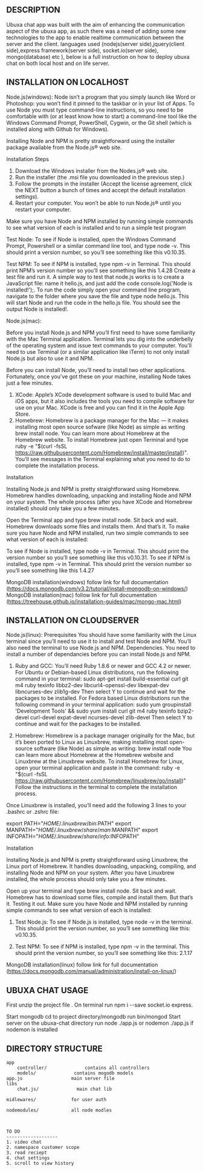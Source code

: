 DESCRIPTION
-------------------
Ubuxa chat app was built with the aim of enhancing the communication aspect of the ubuxa app, as such there was a need of adding some new technologies to the app to enable realtime communication between the server and the client. languages used (nodejs(server side),jquery(client side),express framework(server side), socket.io(server side), mongo(database) etc ), below is a full instruction on how to deploy ubuxa chat on both local host and on life server.


INSTALLATION ON LOCALHOST
-------------------------
Node.js(windows):
Node isn’t a program that you simply launch like Word or Photoshop: you won’t find it pinned to the taskbar or in your list of Apps. To use Node you must type command-line instructions, so you need to be comfortable with (or at least know how to start) a command-line tool like the Windows Command Prompt, PowerShell, Cygwin, or the Git shell (which is installed along with Github for Windows).

Installing Node and NPM is pretty straightforward using the installer package available from the Node.js® web site.

Installation Steps
1. Download the Windows installer from the Nodes.js® web site.
2. Run the installer (the .msi file you downloaded in the previous step.)
3. Follow the prompts in the installer (Accept the license agreement, click the NEXT button a bunch of times and accept the default installation settings).
4. Restart your computer. You won’t be able to run Node.js® until you restart your computer.

Make sure you have Node and NPM installed by running simple commands to see what version of each is installed and to run a simple test program

Test Node:
To see if Node is installed, open the Windows Command Prompt, Powershell or a similar command line tool, and type node -v. This should print a version number, so you’ll see something like this v0.10.35.

Test NPM:
To see if NPM is installed, type npm -v in Terminal. This should print NPM’s version number so you’ll see something like this 1.4.28
Create a test file and run it. A simple way to test that node.js works is to create a JavaScript file: name it hello.js, and just add the code console.log('Node is installed!');. To run the code simply open your command line program, navigate to the folder where you save the file and type node hello.js. This will start Node and run the code in the hello.js file. You should see the output Node is installed!.

Node.js(mac):

Before you install Node.js and NPM you’ll first need to have some familiarity with the Mac Terminal application. Terminal lets you dig into the underbelly of the operating system and issue text commands to your computer. You’ll need to use Terminal (or a similar application like iTerm) to not only install Node.js but also to use it and NPM.

Before you can install Node, you’ll need to install two other applications. Fortunately, once you’ve got these on your machine, installing Node takes just a few minutes.

1. XCode:
Apple’s XCode development software is used to build Mac and iOS apps, but it also includes the tools you need to compile software for use on your Mac. XCode is free and you can find it in the Apple App Store.
2. Homebrew:
Homebrew is a package manager for the Mac — it makes installing most open source sofware (like Node) as simple as writing brew install node. You can learn more about Homebrew at the Homebrew website. To install Homebrew just open Terminal and type ruby -e "$(curl -fsSL https://raw.githubusercontent.com/Homebrew/install/master/install)". You’ll see messages in the Terminal explaining what you need to do to complete the installation process.

Installation

Installing Node.js and NPM is pretty straightforward using Homebrew. Homebrew handles downloading, unpacking and installing Node and NPM on your system. The whole process (after you have XCode and Homebrew installed) should only take you a few minutes.

Open the Terminal app and type brew install node.
Sit back and wait. Homebrew downloads some files and installs them. And that’s it.
To make sure you have Node and NPM installed, run two simple commands to see what version of each is installed:

To see if Node is installed, type node -v in Terminal. This should print the version number so you’ll see something like this v0.10.31.
To see if NPM is installed, type npm -v in Terminal. This should print the version number so you’ll see something like this 1.4.27

MongoDB installation(windows)
follow link for full documentation (https://docs.mongodb.com/v3.2/tutorial/install-mongodb-on-windows/)
MongoDB installation(mac)
follow link for full documentation (https://treehouse.github.io/installation-guides/mac/mongo-mac.html)

INSTALLATION ON CLOUDSERVER
---------------------------
Node.js(linux):
Prerequisites
You should have some familiarity with the Linux terminal since you’ll need to use it to install and test Node and NPM. You’ll also need the terminal to use Node.js and NPM.
Dependencies. You need to install a number of dependancies before you can install Node.js and NPM.

1. Ruby and GCC:
You’ll need Ruby 1.8.6 or newer and GCC 4.2 or newer.
For Ubuntu or Debian-based Linux distributions, run the following command in your terminal: sudo apt-get install build-essential curl git m4 ruby texinfo libbz2-dev libcurl4-openssl-dev libexpat-dev libncurses-dev zlib1g-dev Then select Y to continue and wait for the packages to be installed.
For Fedora based Linux distributions run the following command in your terminal application: sudo yum groupinstall 'Development Tools' && sudo yum install curl git m4 ruby texinfo bzip2-devel curl-devel expat-devel ncurses-devel zlib-devel Then select Y to continue and wait for the packages to be installed.

2. Homebrew:
Homebrew is a package manager originally for the Mac, but it’s been ported to Linux as Linuxbrew, making installing most open-source software (like Node) as simple as writing: brew install node You can learn more about Homebrew at the Homebrew website and Linuxbrew at the Linuxbrew website. To install Homebrew for Linux, open your terminal application and paste in the command: ruby -e "$(curl -fsSL https://raw.githubusercontent.com/Homebrew/linuxbrew/go/install)" Follow the instructions in the terminal to complete the installation process.

Once Linuxbrew is installed, you’ll need add the following 3 lines to your .bashrc or .zshrc file:

export PATH="$HOME/.linuxbrew/bin:$PATH"
  export MANPATH="$HOME/.linuxbrew/share/man:$MANPATH"
  export INFOPATH="$HOME/.linuxbrew/share/info:$INFOPATH"
  
  Installation
  
Installing Node.js and NPM is pretty straightforward using Linuxbrew, the Linux port of Homebrew. It handles downloading, unpacking, compiling, and installing Node and NPM on your system. After you have Linuxbrew installed, the whole process should only take you a few minutes.

Open up your terminal and type brew install node.
Sit back and wait. Homebrew has to download some files, compile and install them. But that’s it.
Testing it out.
Make sure you have Node and NPM installed by running simple commands to see what version of each is installed:

1. Test Node.js:
To see if Node.js is installed, type node -v in the terminal. This should print the version number, so you’ll see something like this: v0.10.35.

2. Test NPM:
To see if NPM is installed, type npm -v in the terminal. This should print the version number, so you’ll see something like this: 2.1.17

MongoDB installation(linux)
follow link for full documentation (https://docs.mongodb.com/manual/administration/install-on-linux/)

UBUXA CHAT USAGE
-------------------
First unzip the project file .
On terminal run npm i --save socket.io express.

Start mongodb
cd to project directory/mongodb
run bin/mongod 
Start server
on the ubuxa-chat directory run node ./app.js or nodemon ./app.js if nodemon is installed 



DIRECTORY STRUCTURE
-------------------

```
app
    controller/              contains all controllers
    models/              contains mogodb models
app.js 					main server file
libs
    chat.js/              main chat lib
                 
midlewares/ 			for user auth
        
nodemodules/			all node modles
                                          


TO DO
-------------------
1. video chat
2. namespace customer scope
3. read reciept 
4. chat settings
5. scroll to view history 
